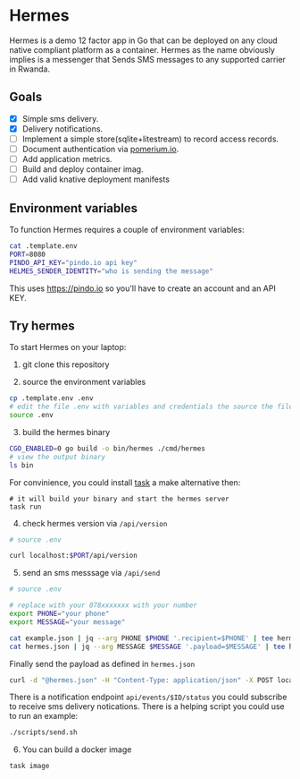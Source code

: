 # Hermes

Hermes is a demo 12 factor app in Go that can be deployed on any cloud native
compliant platform as a container. Hermes as the name obviously implies is a
messenger that Sends SMS messages to any supported carrier in Rwanda.

## Goals

- [x] Simple sms delivery.
- [x] Delivery notifications.
- [ ] Implement a simple store(sqlite+litestream) to record access records.
- [ ] Document authentication via [pomerium.io](https://www.pomerium.io/).
- [ ] Add application metrics.
- [ ] Build and deploy container imag.
- [ ] Add valid knative deployment manifests

## Environment variables

To function Hermes requires a couple of environment variables:

```bash
cat .template.env
PORT=8080
PINDO_API_KEY="pindo.io api key"
HELMES_SENDER_IDENTITY="who is sending the message"
```

This uses https://pindo.io so you'll have to create an account and an API KEY.

## Try hermes

To start Hermes on your laptop:

1. git clone this repository

2. source the environment variables

```bash
cp .template.env .env
# edit the file .env with variables and credentials the source the file
source .env
```

3. build the hermes binary

```bash
CGO_ENABLED=0 go build -o bin/hermes ./cmd/hermes
# view the output binary
ls bin
```

For convinience, you could install [task](https://taskfile.dev/) a make
alternative then:

```
# it will build your binary and start the hermes server
task run
```

4. check hermes version via `/api/version`

```bash
# source .env

curl localhost:$PORT/api/version
```

5. send an sms messsage via `/api/send`

```bash
# source .env

# replace with your 078xxxxxxx with your number
export PHONE="your phone"
export MESSAGE="your message"

cat example.json | jq --arg PHONE $PHONE '.recipient=$PHONE' | tee hermes.json
cat hermes.json | jq --arg MESSAGE $MESSAGE '.payload=$MESSAGE' | tee hermes.json
```

Finally send the payload as defined in `hermes.json`

```bash
curl -d "@hermes.json" -H "Content-Type: application/json" -X POST localhost:$PORT/api/send
```

There is a notification endpoint `api/events/$ID/status` you could subscribe to
receive sms delivery notications. There is a helping script you could use to run
an example:

```bash
./scripts/send.sh
```

6. You can build a docker image

```bash
task image
```
